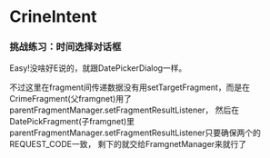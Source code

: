 # CrineIntent
### 挑战练习：时间选择对话框

Easy!没啥好E说的，就跟DatePickerDialog一样。

不过这里在fragment间传递数据没有用setTargetFragment，而是在CrimeFragment(父framgnet)用了parentFragmentManager.setFragmentResultListener，
然后在DatePickFragment(子framgnet)里parentFragmentManager.setFragmentResultListener只要确保两个的REQUEST_CODE一致，
剩下的就交给FramgnetManager来就行了
